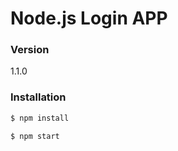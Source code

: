 # Node.js Login APP

### Version
1.1.0

### Installation


```sh
$ npm install
```

```sh
$ npm start
```
